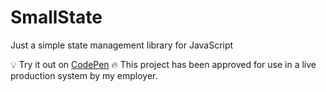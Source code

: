# SmallState
Just a simple state management library for JavaScript

💡 Try it out on [CodePen](https://codepen.io/edlinkiii/pen/zYjPqRr)
🔥 This project has been approved for use in a live production system by my employer.